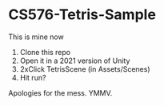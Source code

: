 # CS576-Tetris-Sample
This is mine now
1. Clone this repo
2. Open it in a 2021 version of Unity
3. 2xClick TetrisScene (in Assets/Scenes)
4. Hit run?

Apologies for the mess. YMMV.
